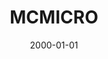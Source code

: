 ---
# name of the software
title: MCMICRO
# summary of the tool
description: MCMICRO is the end-to-end processing pipeline for multiplexed whole tissue imaging and tissue microarrays. It comprises stitching and registration, segmentation, and single-cell feature extraction. Each step of the pipeline is containerized to enable portable deployment across an array of compute environments, including local machines, job-scheduling clusters and cloud environments like AWS. The pipeline execution is implemented in Nextflow, a workflow language that facilitates caching of partial results, dynamic restarts, extensive logging and resource usage reports.
# thumbnail image, can be a logo too
image: https://mcmicro.org/assets/images/mcmicro-logo.svg

# link to the publication
# maybe link to the entry on the publication page?
publication: https://doi.org/10.1038/s41592-021-01308-y
# link to github repo
source code: https://github.com/labsyspharm/mcmicro
# link to micro-site
documentation: https://mcmicro.org

# for sorting purpose
date: 2000-01-01
---